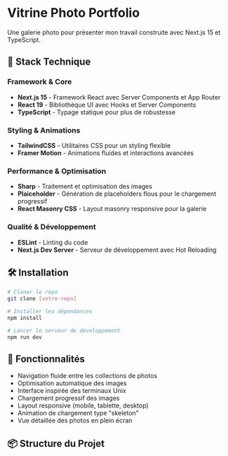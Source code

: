 # Vitrine Photo Portfolio

Une galerie photo pour présenter mon travail construite avec Next.js 15 et TypeScript.

## 🚀 Stack Technique

### Framework & Core
- **Next.js 15** - Framework React avec Server Components et App Router
- **React 19** - Bibliothèque UI avec Hooks et Server Components
- **TypeScript** - Typage statique pour plus de robustesse

### Styling & Animations
- **TailwindCSS** - Utilitaires CSS pour un styling flexible
- **Framer Motion** - Animations fluides et interactions avancées

### Performance & Optimisation
- **Sharp** - Traitement et optimisation des images
- **Plaiceholder** - Génération de placeholders flous pour le chargement progressif
- **React Masonry CSS** - Layout masonry responsive pour la galerie

### Qualité & Développement
- **ESLint** - Linting du code
- **Next.js Dev Server** - Serveur de développement avec Hot Reloading

## 🛠️ Installation

```bash
# Cloner le repo
git clone [votre-repo]

# Installer les dépendances
npm install

# Lancer le serveur de développement
npm run dev
```

## 📸 Fonctionnalités

- Navigation fluide entre les collections de photos
- Optimisation automatique des images
- Interface inspirée des terminaux Unix
- Chargement progressif des images
- Layout responsive (mobile, tablette, desktop)
- Animation de chargement type "skeleton"
- Vue détaillée des photos en plein écran

## 📦 Structure du Projet

```